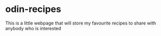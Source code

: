 # odin-recipes

This is a little webpage that will store my favourite recipes 
to share with anybody who is interested
